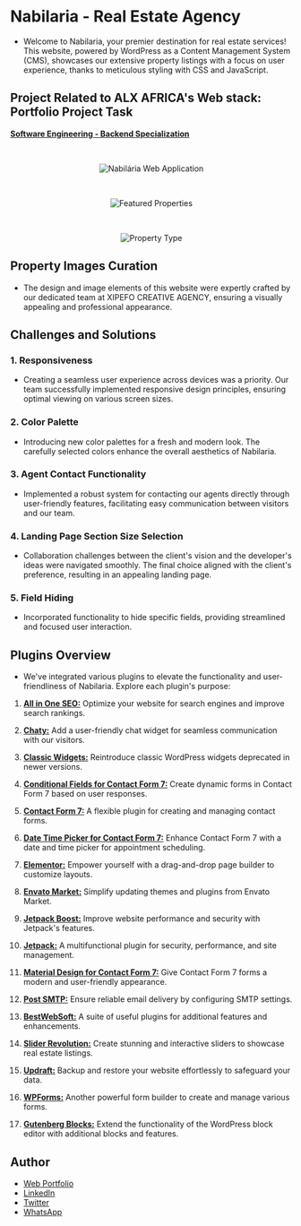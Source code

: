 # Nabilaria - Real Estate Agency

- Welcome to Nabilaria, your premier destination for real estate services! This website, powered by WordPress as a Content Management System (CMS), showcases our extensive property listings with a focus on user experience, thanks to meticulous styling with CSS and JavaScript.

## Project Related to ALX AFRICA's Web stack: Portfolio Project Task

[**Software Engineering - Backend Specialization**](https://www.alxafrica.com/back-end-web-development/)

<br>

<p align="center"> 
  <img alt="Nabilária Web Application" src="https://manueldinisjunior.com/wp-content/uploads/2023/09/image-12-1024x438.png" />
</p>

<br>

<p align="center">
  <img alt="Featured Properties" src="https://manueldinisjunior.com/wp-content/uploads/2023/09/image-13-800x600.png" />
</p>

<br>

<p align="center"> 
  <img alt="Property Type" src="https://manueldinisjunior.com/wp-content/uploads/2023/09/image-14-800x600.png" />
</p>

## Property Images Curation
- The design and image elements of this website were expertly crafted by our dedicated team at XIPEFO CREATIVE AGENCY, ensuring a visually appealing and professional appearance.

## Challenges and Solutions
### 1. Responsiveness
- Creating a seamless user experience across devices was a priority. Our team successfully implemented responsive design principles, ensuring optimal viewing on various screen sizes.

### 2. Color Palette
- Introducing new color palettes for a fresh and modern look. The carefully selected colors enhance the overall aesthetics of Nabilaria.

### 3. Agent Contact Functionality
- Implemented a robust system for contacting our agents directly through user-friendly features, facilitating easy communication between visitors and our team.

### 4. Landing Page Section Size Selection
- Collaboration challenges between the client's vision and the developer's ideas were navigated smoothly. The final choice aligned with the client's preference, resulting in an appealing landing page.

### 5. Field Hiding
- Incorporated functionality to hide specific fields, providing streamlined and focused user interaction.

## Plugins Overview
- We've integrated various plugins to elevate the functionality and user-friendliness of Nabilaria. Explore each plugin's purpose:

1. [**All in One SEO:**](https://wordpress.org/plugins/all-in-one-seo-pack/)
   Optimize your website for search engines and improve search rankings.

2. [**Chaty:**](https://wordpress.org/plugins/chaty/)
   Add a user-friendly chat widget for seamless communication with our visitors.

3. [**Classic Widgets:**](https://wordpress.org/plugins/classic-widgets/)
   Reintroduce classic WordPress widgets deprecated in newer versions.

4. [**Conditional Fields for Contact Form 7:**](https://wordpress.org/plugins/cf7-conditional-fields/)
   Create dynamic forms in Contact Form 7 based on user responses.

5. [**Contact Form 7:**](https://wordpress.org/plugins/contact-form-7/)
   A flexible plugin for creating and managing contact forms.

6. [**Date Time Picker for Contact Form 7:**](https://wordpress.org/plugins/contact-form-7-datepicker/)
   Enhance Contact Form 7 with a date and time picker for appointment scheduling.

7. [**Elementor:**](https://wordpress.org/plugins/elementor/)
   Empower yourself with a drag-and-drop page builder to customize layouts.

8. [**Envato Market:**](https://envato.com/market-plugin/)
   Simplify updating themes and plugins from Envato Market.

9. [**Jetpack Boost:**](https://wordpress.org/plugins/jetpack-boost/)
   Improve website performance and security with Jetpack's features.

10. [**Jetpack:**](https://wordpress.org/plugins/jetpack/)
    A multifunctional plugin for security, performance, and site management.

11. [**Material Design for Contact Form 7:**](https://wordpress.org/plugins/material-design-for-contact-form-7/)
    Give Contact Form 7 forms a modern and user-friendly appearance.

12. [**Post SMTP:**](https://wordpress.org/plugins/post-smtp/)
    Ensure reliable email delivery by configuring SMTP settings.

13. [**BestWebSoft:**](https://bestwebsoft.com/)
    A suite of useful plugins for additional features and enhancements.

14. [**Slider Revolution:**](https://revolution.themepunch.com/)
    Create stunning and interactive sliders to showcase real estate listings.

15. [**Updraft:**](https://updraftplus.com/)
    Backup and restore your website effortlessly to safeguard your data.
 
16. [**WPForms:**](https://wordpress.org/plugins/wpforms-lite/)
    Another powerful form builder to create and manage various forms.

17. [**Gutenberg Blocks:**](https://wordpress.org/plugins/atomic-blocks/)
    Extend the functionality of the WordPress block editor with additional blocks and features.

## Author
- [Web Portfolio](https://manueldinisjunior.com)
- [LinkedIn](https://linkedin.com/in/manueldinisjunior)
- [Twitter](https://www.twitter.com/manueldinisjr)
- [WhatsApp](https://wa.me/258874013494)
